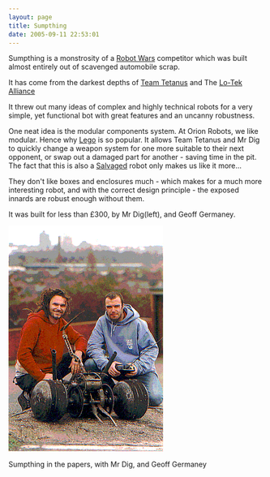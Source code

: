 ```yaml
---
layout: page
title: Sumpthing
date: 2005-09-11 22:53:01
---
```

Sumpthing is a monstrosity of a [Robot Wars](/wiki/robot_wars.html "The british robot smashing TV series.") competitor which was built almost entirely out of scavenged automobile scrap.

It has come from the darkest depths of [Team Tetanus](http://www.teamtetanus.com) and The [Lo-Tek Alliance](http://uk.geocities.com/sumphq/TeKsNSpecs.html)

It threw out many ideas of complex and highly technical robots for a very simple, yet functional bot with great features and an uncanny robustness.

One neat idea is the modular components system. At Orion Robots, we like modular. Hence why [Lego](/wiki/lego.html "The best known construction toy") is so popular. It allows Team Tetanus and Mr Dig to quickly change a weapon system for one more suitable to their next opponent, or swap out a damaged part for another - saving time in the pit. The fact that this is also a [Salvaged](/wiki/salvage_tips.html "Tips on pulling stuff apart to build robots. How, where and what.") robot only makes us like it more...

They don't like boxes and enclosures much - which makes for a much more interesting robot, and with the correct design principle - the exposed innards are robust enough without them.

It was built for less than £300, by Mr Dig(left), and Geoff Germaney.

![Sumpthing in the papers, with Mr Dig, and Geoff Germaney](/galleries/gallery-1-common-images/87-sumpthing.gif "Sumpthing in the papers, with Mr Dig, and Geoff Germaney")

Sumpthing in the papers, with Mr Dig, and Geoff Germaney
